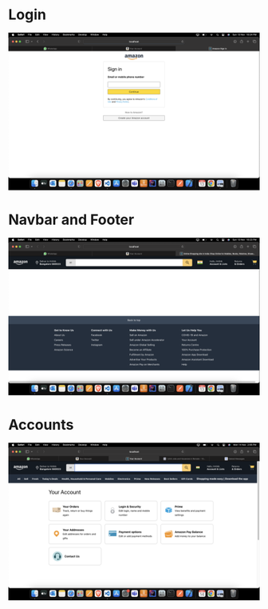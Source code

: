 # Login

<img src="./login.png" alt="login page"/>

# Navbar and Footer

<img src="./navbar-footer.png" alt="navbar and footer"/>

# Accounts

<img src="./accounts.png" alt="Your accounts page"/>
